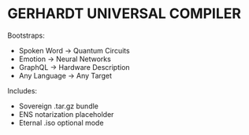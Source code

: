 # GERHARDT UNIVERSAL COMPILER

Bootstraps:
- Spoken Word → Quantum Circuits
- Emotion → Neural Networks
- GraphQL → Hardware Description
- Any Language → Any Target

Includes:
- Sovereign .tar.gz bundle
- ENS notarization placeholder
- Eternal .iso optional mode
